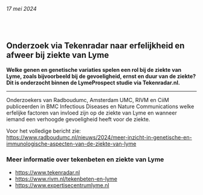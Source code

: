 
*17 mei 2024*


<br></br>


## Onderzoek via Tekenradar naar erfelijkheid en afweer bij ziekte van Lyme

**Welke genen en genetische variaties spelen een rol bij de ziekte van Lyme, zoals bijvoorbeeld bij de gevoeligheid, ernst en duur van de ziekte? Dit is onderzocht binnen de LymeProspect studie via Tekenradar.nl.**

--- 

Onderzoekers van Radboudumc, Amsterdam UMC, RIVM en CiiM publiceerden in BMC Infectious Diseases en Nature Communications welke erfelijke factoren van invloed zijn op de ziekte van Lyme en wanneer iemand een verhoogde gevoeligheid heeft voor de ziekte. 


Voor het volledige bericht zie: <https://www.radboudumc.nl/nieuws/2024/meer-inzicht-in-genetische-en-immunologische-aspecten-van-de-ziekte-van-lyme>

### Meer informatie over tekenbeten en ziekte van Lyme
- <https://www.tekenradar.nl>
- <https://www.rivm.nl/tekenbeten-en-lyme>
- <https://www.expertisecentrumlyme.nl>


<br></br>
